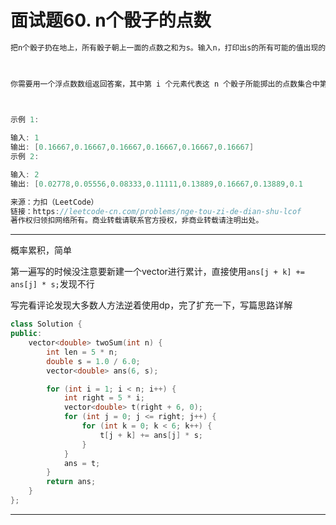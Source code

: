 # 面试题60. n个骰子的点数

```c++
把n个骰子扔在地上，所有骰子朝上一面的点数之和为s。输入n，打印出s的所有可能的值出现的概率。

 

你需要用一个浮点数数组返回答案，其中第 i 个元素代表这 n 个骰子所能掷出的点数集合中第 i 小的那个的概率。

 

示例 1:

输入: 1
输出: [0.16667,0.16667,0.16667,0.16667,0.16667,0.16667]
示例 2:

输入: 2
输出: [0.02778,0.05556,0.08333,0.11111,0.13889,0.16667,0.13889,0.1

来源：力扣（LeetCode）
链接：https://leetcode-cn.com/problems/nge-tou-zi-de-dian-shu-lcof
著作权归领扣网络所有。商业转载请联系官方授权，非商业转载请注明出处。
```

---

概率累积，简单

第一遍写的时候没注意要新建一个vector进行累计，直接使用`ans[j + k] += ans[j] * s;`发现不行

写完看评论发现大多数人方法逆着使用dp，完了扩充一下，写篇思路详解

```c++
class Solution {
public:
	vector<double> twoSum(int n) {
		int len = 5 * n;
		double s = 1.0 / 6.0;
		vector<double> ans(6, s);

		for (int i = 1; i < n; i++) {
			int right = 5 * i;
			vector<double> t(right + 6, 0);
			for (int j = 0; j <= right; j++) {
				for (int k = 0; k < 6; k++) {
					t[j + k] += ans[j] * s;
				}
			}
			ans = t;
		}
		return ans;
	}
};

```

---



